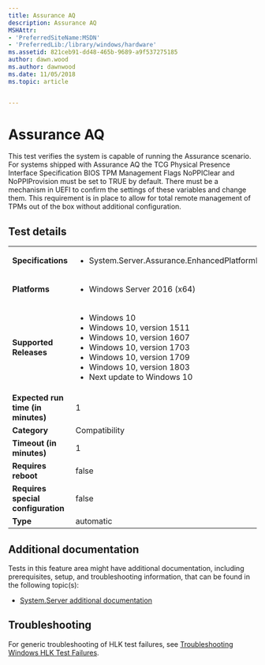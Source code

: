 ```yaml
---
title: Assurance AQ
description: Assurance AQ
MSHAttr:
- 'PreferredSiteName:MSDN'
- 'PreferredLib:/library/windows/hardware'
ms.assetid: 821ceb91-dd48-465b-9689-a9f537275185
author: dawn.wood
ms.author: dawnwood
ms.date: 11/05/2018
ms.topic: article


---
```


# <span id="p_hlk_test.37887a00-ce82-40cd-b54e-d26c4aaaba76"></span>Assurance AQ


This test verifies the system is capable of running the Assurance scenario. For systems shipped with Assurance AQ the TCG Physical Presence Interface Specification BIOS TPM Management Flags NoPPIClear and NoPPIProvision must be set to TRUE by default. There must be a mechanism in UEFI to confirm the settings of these variables and change them. This requirement is in place to allow for total remote management of TPMs out of the box without additional configuration.

## Test details

|||
|---|---|
| **Specifications**  | <ul><li>System.Server.Assurance.EnhancedPlatformIntegrityProtectionForCloudServices</li></ul> |  
| **Platforms**   | <ul><li>Windows Server 2016 (x64)</li></ul> |
| **Supported Releases** | <ul><li>Windows 10</li><li>Windows 10, version 1511</li><li>Windows 10, version 1607</li><li>Windows 10, version 1703</li><li>Windows 10, version 1709</li><li>Windows 10, version 1803</li><li>Next update to Windows 10</li></ul> |
|**Expected run time (in minutes)**| 1 |
|**Category**| Compatibility |
|**Timeout (in minutes)**| 1 |
|**Requires reboot**| false |
|**Requires special configuration**| false |
|**Type**| automatic |



## <span id="Additional_documentation"></span><span id="additional_documentation"></span><span id="ADDITIONAL_DOCUMENTATION"></span>Additional documentation


Tests in this feature area might have additional documentation, including prerequisites, setup, and troubleshooting information, that can be found in the following topic(s):

-   [System.Server additional documentation](system-server-additional-documentation.md)

## <span id="Troubleshooting"></span><span id="troubleshooting"></span><span id="TROUBLESHOOTING"></span>Troubleshooting


For generic troubleshooting of HLK test failures, see [Troubleshooting Windows HLK Test Failures](../user/troubleshooting-windows-hlk-test-failures.md).










